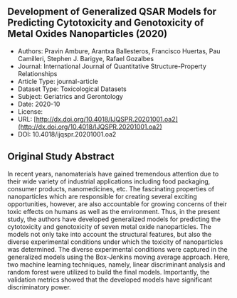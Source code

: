 <script type='text/javascript' src='https://d1bxh8uas1mnw7.cloudfront.net/assets/embed.js'></script>

<div style="float: right; width: 200px" class='altmetric-embed' data-badge-type='donut' data-condensed='true' data-badge-details='right' data-doi="10.4018/ijqspr.20201001.oa2"></div>

## Development of Generalized QSAR Models for Predicting Cytotoxicity and Genotoxicity of Metal Oxides Nanoparticles (2020)
<script type="application/ld+json">
	{	
		"@context": {
			"bs": "https://bioschemas.org/",
			"schema": "https://schema.org/",
			"citation": "schema:citation",
			"name": "schema:name",
			"url": "schema:url",
			"variableMeasured": "schema:variableMeasured"
		},
		"variableMeasured": [
			{
				"@type": "schema:PropertyValue",
				"name": "MI-R1.3-ABSTRACT-BASIC-CHEMICAL_COMPOSITION"
			},
			{
				"@type": "schema:PropertyValue",
				"name": "MI-R1.3-ABSTRACT-PHYSCHEM-SIZE"
			},
			{
				"@type": "schema:PropertyValue",
				"name": "MI-R1.3-ABSTRACT-TOX-CONCENTRATION"
			},
			{
				"@type": "schema:PropertyValue",
				"name": "MI-R1.3-ABSTRACT-TOX-EXPOSURE_TIME"
			}
		],
		"@type": "schema:Dataset",
		"name": "Development of Generalized QSAR Models for Predicting Cytotoxicity and Genotoxicity of Metal Oxides Nanoparticles",
		"url": "http://dx.doi.org/10.4018/IJQSPR.20201001.oa2",
		"citation": "https://doi.org/10.4018/ijqspr.20201001.oa2",
		"@id": "10.4018/ijqspr.20201001.oa2",
		"http://purl.org/dc/terms/conformsTo": { "@type": "schema:CreativeWork", "@id": "https://bioschemas.org/profiles/Dataset/1.0-RELEASE" },
		"schema:license": "",
		"schema:creator": [
		  {
			"@type": "schema:Organization",
			"name": "RiskGONE"
		  }
		],
		"schema:datePublished": "2020-10"
	}
</script>

* Authors: Pravin Ambure, Arantxa Ballesteros, Francisco Huertas, Pau Camilleri, Stephen J. Barigye, Rafael Gozalbes
* Journal: International Journal of Quantitative Structure-Property Relationships
* Article Type: journal-article
* Dataset Type: Toxicological Datasets
* Subject: Geriatrics and Gerontology
* Date: 2020-10
* License: []()
* URL: [http://dx.doi.org/10.4018/IJQSPR.20201001.oa2](http://dx.doi.org/10.4018/IJQSPR.20201001.oa2)
* DOI: 10.4018/ijqspr.20201001.oa2


## Original Study Abstract

In recent years, nanomaterials have gained tremendous attention due to their wide variety of industrial applications including food packaging, consumer products, nanomedicines, etc. The fascinating properties of nanoparticles which are responsible for creating several exciting opportunities, however, are also accountable for growing concerns of their toxic effects on humans as well as the environment. Thus, in the present study, the authors have developed generalized models for predicting the cytotoxicity and genotoxicity of seven metal oxide nanoparticles. The models not only take into account the structural features, but also the diverse experimental conditions under which the toxicity of nanoparticles was determined. The diverse experimental conditions were captured in the generalized models using the Box-Jenkins moving average approach. Here, two machine learning techniques, namely, linear discriminant analysis and random forest were utilized to build the final models. Importantly, the validation metrics showed that the developed models have significant discriminatory power.


